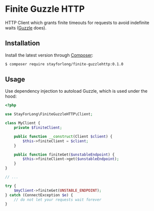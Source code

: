 # Finite Guzzle HTTP

HTTP Client which grants finite timeouts for requests to 
avoid indefinite waits ([Guzzle](http://docs.guzzlephp.org/en/stable/overview.html) does).

## Installation

Install the latest version through [Composer](https://getcomposer.org/):

```bash
$ composer require stayforlong/finite-guzzlehttp:0.1.0
```

## Usage

Use dependency injection to autoload Guzzle, which is used under the hood:

```php
<?php

use StayForLong\FiniteGuzzleHTTP\Client;

class MyClient {
    private $finiteClient;

    public function __construct(Client $client) {
        $this->finiteClient = $client;
    }

    public function finiteGet($unstableEndpoint) {
        $this->finiteClient->get($unstableEndpoint);
    }
}

// ...

try {
    $myClient->finiteGet(UNSTABLE_ENDPOINT);
} catch (ConnectException $e) {
    // do not let your requests wait forever
}
```
